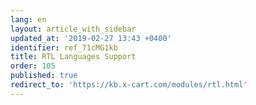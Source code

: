 ```yaml
---
lang: en
layout: article_with_sidebar
updated_at: '2019-02-27 13:43 +0400'
identifier: ref_71cMG1kb
title: RTL Languages Support
order: 105
published: true
redirect_to: 'https://kb.x-cart.com/modules/rtl.html'
---
```

